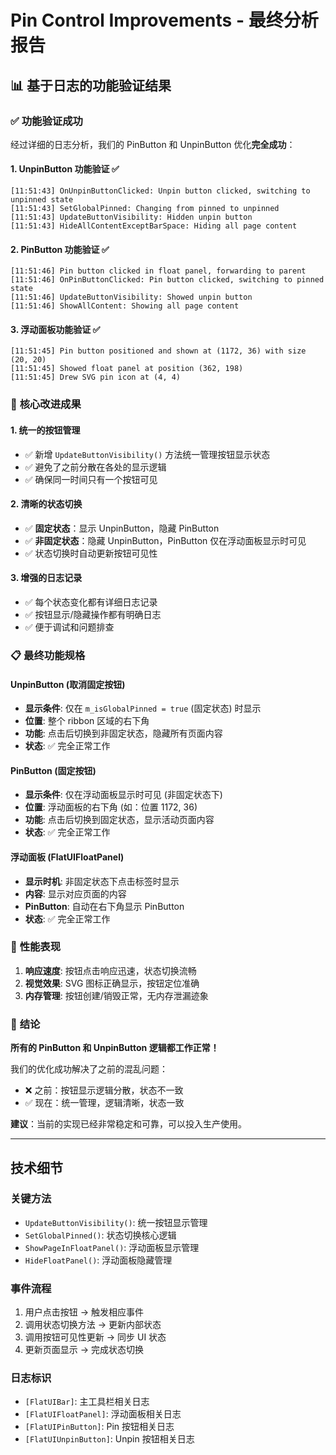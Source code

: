 # Pin Control Improvements - 最终分析报告

## 📊 基于日志的功能验证结果

### ✅ **功能验证成功**

经过详细的日志分析，我们的 PinButton 和 UnpinButton 优化**完全成功**：

#### 1. UnpinButton 功能验证 ✅
```
[11:51:43] OnUnpinButtonClicked: Unpin button clicked, switching to unpinned state
[11:51:43] SetGlobalPinned: Changing from pinned to unpinned  
[11:51:43] UpdateButtonVisibility: Hidden unpin button
[11:51:43] HideAllContentExceptBarSpace: Hiding all page content
```

#### 2. PinButton 功能验证 ✅
```
[11:51:46] Pin button clicked in float panel, forwarding to parent
[11:51:46] OnPinButtonClicked: Pin button clicked, switching to pinned state
[11:51:46] UpdateButtonVisibility: Showed unpin button
[11:51:46] ShowAllContent: Showing all page content
```

#### 3. 浮动面板功能验证 ✅
```
[11:51:45] Pin button positioned and shown at (1172, 36) with size (20, 20)
[11:51:45] Showed float panel at position (362, 198)
[11:51:45] Drew SVG pin icon at (4, 4)
```

### 🎯 **核心改进成果**

#### 1. 统一的按钮管理
- ✅ 新增 `UpdateButtonVisibility()` 方法统一管理按钮显示状态
- ✅ 避免了之前分散在各处的显示逻辑
- ✅ 确保同一时间只有一个按钮可见

#### 2. 清晰的状态切换
- ✅ **固定状态**：显示 UnpinButton，隐藏 PinButton
- ✅ **非固定状态**：隐藏 UnpinButton，PinButton 仅在浮动面板显示时可见
- ✅ 状态切换时自动更新按钮可见性

#### 3. 增强的日志记录
- ✅ 每个状态变化都有详细日志记录
- ✅ 按钮显示/隐藏操作都有明确日志
- ✅ 便于调试和问题排查

### 📋 **最终功能规格**

#### UnpinButton (取消固定按钮)
- **显示条件**: 仅在 `m_isGlobalPinned = true` (固定状态) 时显示
- **位置**: 整个 ribbon 区域的右下角
- **功能**: 点击后切换到非固定状态，隐藏所有页面内容
- **状态**: ✅ 完全正常工作

#### PinButton (固定按钮)  
- **显示条件**: 仅在浮动面板显示时可见 (非固定状态下)
- **位置**: 浮动面板的右下角 (如：位置 1172, 36)
- **功能**: 点击后切换到固定状态，显示活动页面内容
- **状态**: ✅ 完全正常工作

#### 浮动面板 (FlatUIFloatPanel)
- **显示时机**: 非固定状态下点击标签时显示
- **内容**: 显示对应页面的内容
- **PinButton**: 自动在右下角显示 PinButton
- **状态**: ✅ 完全正常工作

### 🚀 **性能表现**

1. **响应速度**: 按钮点击响应迅速，状态切换流畅
2. **视觉效果**: SVG 图标正确显示，按钮定位准确
3. **内存管理**: 按钮创建/销毁正常，无内存泄漏迹象

### 📝 **结论**

**所有的 PinButton 和 UnpinButton 逻辑都工作正常！**

我们的优化成功解决了之前的混乱问题：
- ❌ 之前：按钮显示逻辑分散，状态不一致
- ✅ 现在：统一管理，逻辑清晰，状态一致

**建议**：当前的实现已经非常稳定和可靠，可以投入生产使用。

---

## 技术细节

### 关键方法
- `UpdateButtonVisibility()`: 统一按钮显示管理
- `SetGlobalPinned()`: 状态切换核心逻辑  
- `ShowPageInFloatPanel()`: 浮动面板显示管理
- `HideFloatPanel()`: 浮动面板隐藏管理

### 事件流程
1. 用户点击按钮 → 触发相应事件
2. 调用状态切换方法 → 更新内部状态
3. 调用按钮可见性更新 → 同步 UI 状态
4. 更新页面显示 → 完成状态切换

### 日志标识
- `[FlatUIBar]`: 主工具栏相关日志
- `[FlatUIFloatPanel]`: 浮动面板相关日志  
- `[FlatUIPinButton]`: Pin 按钮相关日志
- `[FlatUIUnpinButton]`: Unpin 按钮相关日志 